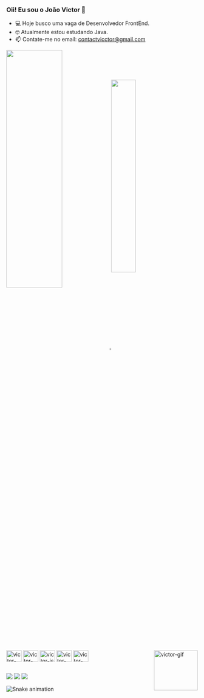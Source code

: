 ### Oii! Eu sou o João Victor 👋

- 💻 Hoje busco uma vaga de Desenvolvedor FrontEnd.
- 🤓 Atualmente estou estudando Java.
- 📫 Contate-me no email: contactvicctor@gmail.com

<a href="https://github.com/victorjlv/github-readme-stats">
  <img align="center" width="54%" height="40%" src="https://github-readme-stats.vercel.app/api?username=victorjlv&hide=contribs&show_icons=true&theme=midnight-purple" />
</a>
<a href="https://github.com/victorjlv/github-readme-stats">
  <img align="center" width="36%" src="https://github-readme-stats.vercel.app/api/top-langs/?username=victorjlv&langs_count=5&layout=compact&theme=midnight-purple" />
</a>

<div style="display: inline_block"><br>
  <img align="center" alt="victor-html" height="30" width="40" src="https://cdn.jsdelivr.net/gh/devicons/devicon/icons/html5/html5-original.svg">
  <img align="center" alt="victor-css" height="30" width="40" src="https://cdn.jsdelivr.net/gh/devicons/devicon/icons/css3/css3-original.svg">
  <img align="center" alt="victor-js" height="30" width="40" src="https://cdn.jsdelivr.net/gh/devicons/devicon/icons/javascript/javascript-plain.svg">
  <img align="center" alt="victor-java" height="30" width="40" src="https://cdn.jsdelivr.net/gh/devicons/devicon@latest/icons/java/java-original.svg" />
  <img align="center" alt="victor-figma" height="30" width="40" src="https://cdn.jsdelivr.net/gh/devicons/devicon@latest/icons/figma/figma-original.svg">
  <img align="right" alt="victor-gif" height="105" width="115" src="https://media.discordapp.net/attachments/837284360494514197/1067070195362971658/gifss.gif?width=676&height=676"
</div>

## 

<div>
 <a href="https://www.linkedin.com/in/vviccttor/" target="_blank"><img src="https://img.shields.io/badge/LinkedIn-0077B5?style=for-the-badge&logo=linkedin&logoColor=white" target="_blank"></a>
 <a href="https://www.instagram.com/victtor.xy7/" target="_blank"><img src="https://img.shields.io/badge/Instagram-E4405F?style=for-the-badge&logo=instagram&logoColor=white" target="_blank"></a>
 <a href="https://wa.me/5551980362110" target="_blank"><img src="https://img.shields.io/badge/WhatsApp-25D366?style=for-the-badge&logo=whatsapp&logoColor=white" target="_blank"></a>
</div>

![Snake animation](https://github.com/leehxd/leehxd/blob/output/github-contribution-grid-snake.svg)
